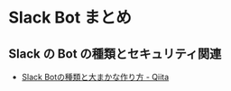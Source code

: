 # Slack Bot まとめ

## Slack の Bot の種類とセキュリティ関連

- [Slack Botの種類と大まかな作り方 - Qiita](https://qiita.com/namutaka/items/233a83100c94af033575)
